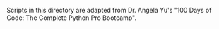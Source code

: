Scripts in this directory are adapted from Dr. Angela Yu's "100 Days of Code: The Complete Python Pro Bootcamp".
